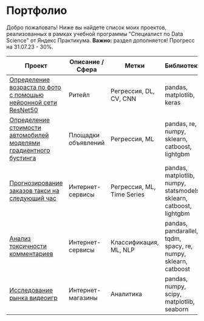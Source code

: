 # Портфолио
Добро пожаловать! 
Ниже вы найдете список моих проектов, реализованных в рамках учебной программы "Специалист по Data Science" от Яндекс Практикума.
**Важно:** раздел дополняется! Прогресс на 31.07.23 - 30%.

| **Проект**                                                                                                                                          | **Описание / Сфера** | **Метки**                  | **Библиотеки**                                                       |
|-----------------------------------------------------------------------------------------------------------------------------------------------------|----------------------|----------------------------|----------------------------------------------------------------------|
| [Определение возраста по фото с помощью нейронной сети ResNet50](https://github.com/QXm8s/Portfolio/blob/main/age_recognition/project.ipynb)        | Ритейл               | Регрессия, DL, CV, CNN     | pandas, matplotlib, keras                                            |
| [Определение стоимости автомобилей моделями градиентного бустинга](https://github.com/QXm8s/Portfolio/blob/main/car_price_prediction/project.ipynb) | Площадки объявлений  | Регрессия, ML              | pandas, re, numpy, sklearn, catboost, lightgbm                       |
| [Прогнозирование заказов такси на следующий час](https://github.com/QXm8s/Portfolio/blob/main/taxi_orders_forecast/project.ipynb)                   | Интернет-сервисы     | Регрессия, ML, Time Series | pandas, matplotlib, numpy, statsmodels, sklearn, catboost, lightgbm  |
| [Анализ токсичности комментариев](https://github.com/QXm8s/Portfolio/blob/main/toxic_comment_detection/project.ipynb)                               | Интернет-сервисы     | Классификация, ML, NLP     | pandas, pandarallel, tqdm, spacy, re, numpy, sklearn, catboost       |
| [Исследование рынка видеоигр](https://github.com/QXm8s/Portfolio/blob/main/video_games_market_analysis/project.ipynb)                               | Интернет-магазины    | Аналитика                  | pandas, numpy, scipy, matplotlib, seaborn                            |
